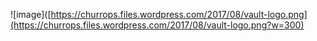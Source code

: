 ![image]([https://churrops.files.wordpress.com/2017/08/vault-logo.png](https://churrops.files.wordpress.com/2017/08/vault-logo.png?w=300)
